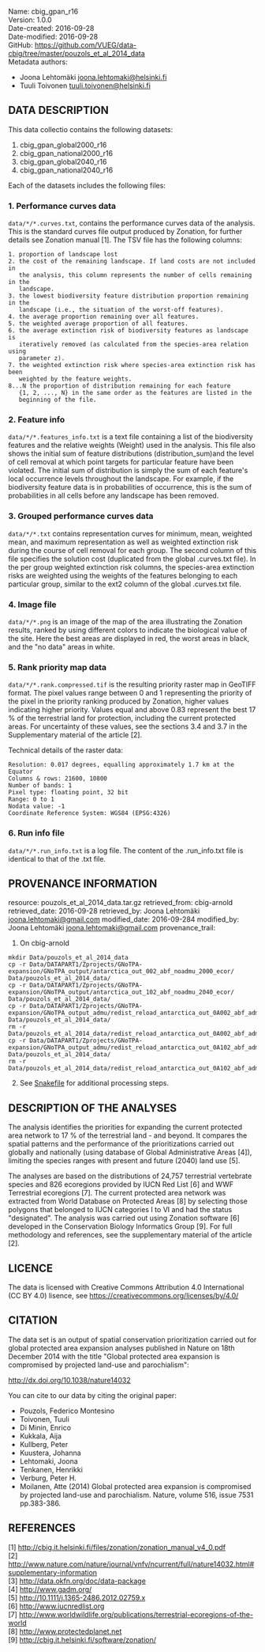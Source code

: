 Name: cbig_gpan_r16  
Version: 1.0.0  
Date-created: 2016-09-28  
Date-modified: 2016-09-28  
GitHub: https://github.com/VUEG/data-cbig/tree/master/pouzols_et_al_2014_data  
Metadata authors:  
+ Joona Lehtomäki <joona.lehtomaki@helsinki.fi>
+ Tuuli Toivonen <tuuli.toivonen@helsinki.fi>

## DATA DESCRIPTION

This data collectio contains the following datasets:

1. cbig_gpan_global2000_r16  
2. cbig_gpan_national2000_r16  
3. cbig_gpan_global2040_r16  
4. cbig_gpan_national2040_r16  

Each of the datasets includes the following files:

### 1. Performance curves data

`data/*/*.curves.txt`, contains the performance curves data
of the analysis. This is the standard curves file output produced by Zonation,
for further details see Zonation manual [1]. The TSV file has the following
columns:

    1. proportion of landscape lost
    2. the cost of the remaining landscape. If land costs are not included in
       the analysis, this column represents the number of cells remaining in the
       landscape.
    3. the lowest biodiversity feature distribution proportion remaining in the
       landscape (i.e., the situation of the worst-off features).
    4. the average proportion remaining over all features.
    5. the weighted average proportion of all features.
    6. the average extinction risk of biodiversity features as landscape is
       iteratively removed (as calculated from the species-area relation using
       parameter z).
    7. the weighted extinction risk where species-area extinction risk has been
       weighted by the feature weights.
    8...N the proportion of distribution remaining for each feature
       {1, 2, ..., N} in the same order as the features are listed in the
       beginning of the file.

### 2. Feature info

`data/*/*.features_info.txt` is a text file containing a
list of the biodiversity features and the relative weights (Weight) used in the
analysis. This file also shows the initial sum of feature distributions
(distribution_sum)and the level of cell removal at which point targets for
particular feature have been violated. The initial sum of distribution is simply
the sum of each feature's local occurrence levels throughout the landscape. For
example, if the biodiversity feature data is in probabilities of occurrence,
this is the sum of probabilities in all cells before any landscape has been
removed.

### 3. Grouped performance curves data

`data/*/*.txt` contains representation curves
for minimum, mean, weighted mean, and maximum representation as well as weighted
extinction risk during the course of cell removal for each group. The second
column of this file specifies the solution cost (duplicated from the global
.curves.txt file). In the per group weighted extinction risk columns, the
species-area extinction risks are weighted using the weights of the features
belonging to each particular group, similar to the ext2 column of the global
.curves.txt file.

### 4. Image file

`data/*/*.png` is an image of the map of the area illustrating
the Zonation results, ranked by using different colors to indicate the
biological value of the site. Here the best areas are displayed in red, the
worst areas in black, and the "no data" areas in white.

### 5. Rank priority map data

`data/*/*.rank.compressed.tif` is the resulting priority
raster map in GeoTIFF format. The pixel values range between 0 and 1
representing the priority of the pixel in the priority ranking produced by
Zonation, higher values indicating higher priority. Values equal and above 0.83
represent the best 17 % of the terrestrial land for protection, including the
current protected areas. For uncertainty of these values, see the sections 3.4
and 3.7 in the Supplementary material of the article [2].

Technical details of the raster data:

    Resolution: 0.017 degrees, equalling approximately 1.7 km at the Equator
    Columns & rows: 21600, 10800
    Number of bands: 1
    Pixel type: floating point, 32 bit
    Range: 0 to 1
    Nodata value: -1
    Coordinate Reference System: WGS84 (EPSG:4326)

### 6. Run info file

`data/*/*.run_info.txt` is a log file. The content of the
.run_info.txt file is identical to that of the .txt file.  


## PROVENANCE INFORMATION

resource: pouzols_et_al_2014_data.tar.gz
retrieved_from: cbig-arnold
retrieved_date: 2016-09-28
retrieved_by: Joona Lehtomäki <joona.lehtomaki@gmail.com>
modified_date: 2016-09-284
modified_by: Joona Lehtomäki <joona.lehtomaki@gmail.com>
provenance_trail:
  1. On cbig-arnold
```
mkdir Data/pouzols_et_al_2014_data
cp -r Data/DATAPART1/Zprojects/GNoTPA-expansion/GNoTPA_output/antarctica_out_002_abf_noadmu_2000_ecor/ Data/pouzols_et_al_2014_data/
cp -r Data/DATAPART1/Zprojects/GNoTPA-expansion/GNoTPA_output/antarctica_out_102_abf_noadmu_2040_ecor/ Data/pouzols_et_al_2014_data/
cp -r Data/DATAPART1/Zprojects/GNoTPA-expansion/GNoTPA_output_admu/redist_reload_antarctica_out_0A002_abf_admu_2000_ecor/ Data/pouzols_et_al_2014_data/
rm -r Data/pouzols_et_al_2014_data/redist_reload_antarctica_out_0A002_abf_admu_2000_ecor/redist_reload_antarctica_out_0A002_abf_admu_2000_ecor.CAZ_MDE.rank.per_ADMU_outputs/
cp -r Data/DATAPART1/Zprojects/GNoTPA-expansion/GNoTPA_output_admu/redist_reload_antarctica_out_0A102_abf_admu_2040_ecor/ Data/pouzols_et_al_2014_data/
rm -r Data/pouzols_et_al_2014_data/redist_reload_antarctica_out_0A102_abf_admu_2040_ecor/redist_reload_antarctica_out_0A102_abf_admu_2040_ecor.CAZ_MDE.rank.per_ADMU_outputs/
```
2. See [Snakefile](Snakefile) for additional processing steps.

## DESCRIPTION OF THE ANALYSES

The analysis identifies the priorities for expanding the current protected area
network to 17 % of the terrestrial land - and beyond. It compares the spatial
patterns and the performance of the prioritizations carried out globally and
nationally (using database of Global Administrative Areas [4]), limiting the
species ranges with present and future (2040) land use [5].

The analyses are based on the distributions of 24,757 terrestrial vertebrate
species and 826 ecoregions provided by IUCN Red List [6] and WWF Terrestrial
ecoregions [7]. The current protected area network was extracted from World
Database on Protected Areas [8] by selecting those polygons that belonged to
IUCN categories I to VI and had the status "designated". The analysis was
carried out using Zonation software [6] developed in the Conservation Biology
Informatics Group [9]. For full methodology and references, see the
supplementary material of the article [2].

## LICENCE

The data is licensed with Creative Commons Attribution 4.0 International (CC BY
4.0) lisence, see https://creativecommons.org/licenses/by/4.0/

## CITATION

The data set is an output of spatial conservation prioritization carried out for
global protected area expansion analyses published in Nature on 18th December
2014 with the title "Global protected area expansion is compromised by projected
land-use and parochialism":

http://dx.doi.org/10.1038/nature14032

You can cite to our data by citing the original paper:

  - Pouzols, Federico Montesino
  - Toivonen, Tuuli
  - Di Minin, Enrico
  - Kukkala, Aija
  - Kullberg, Peter
  - Kuustera, Johanna
  - Lehtomaki, Joona
  - Tenkanen, Henrikki
  - Verburg, Peter H.
  - Moilanen, Atte
 (2014) Global protected area expansion is compromised by projected land-use and
 parochialism. Nature, volume 516, issue 7531 pp.383-386.

## REFERENCES

[1] http://cbig.it.helsinki.fi/files/zonation/zonation_manual_v4_0.pdf  
[2] http://www.nature.com/nature/journal/vnfv/ncurrent/full/nature14032.html#supplementary-information  
[3] http://data.okfn.org/doc/data-package  
[4] http://www.gadm.org/  
[5] http://10.1111/j.1365-2486.2012.02759.x  
[6] http://www.iucnredlist.org  
[7] http://www.worldwildlife.org/publications/terrestrial-ecoregions-of-the-world  
[8] http://www.protectedplanet.net  
[9] http://cbig.it.helsinki.fi/software/zonation/  
